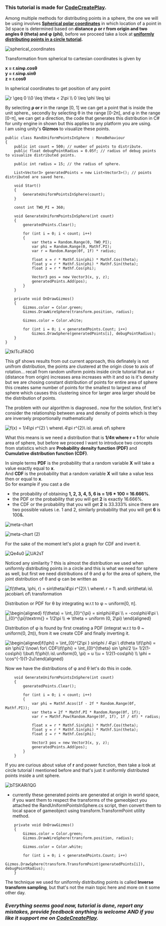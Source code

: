 ### This tutorial is made for [CodeCreatePlay](https://www.patreon.com/CodeCreatePlay).

Among multiple methods for distributing points in a sphere, the one we will be using involves **[Spherical polar coordinates](https://mathinsight.org/spherical_coordinates#:~:text=Spherical%20coordinates%20determine%20the%20position,angle%20%CE%B8%20from%20polar%20coordinates.)** in which location of a point in 3d space is determined based on **distance ρ or r from origin and two angles θ (theta) and φ (phi)**, before we proceed take a look at **[uniformly distributing points in a circle tutorial](https://github.com/rehmanx/CodeCreatePlay/blob/main/PseudoRandomNumberGenerators/RandUniformPointsInCircle.md).**

![spherical_coordinates](https://user-images.githubusercontent.com/23467551/136846587-7ae62649-6762-41f8-9e08-b4eee38e9971.png)

Transformation from spherical to cartesian coordinates is given by   

**x = r.sinφ.cosθ**     
**y = r.sinφ.sinθ**   
**z = r.cosθ**   

In spherical coordinates to get position of any point 

<img src="https://latex.codecogs.com/svg.image?r&space;\geq&space;0&space;\\0&space;\leq&space;\theta&space;<&space;2\pi&space;\\&space;0&space;\leq&space;\phi&space;\leq&space;\pi" title="r \geq 0 \\0 \leq \theta < 2\pi \\ 0 \leq \phi \leq \pi" />

By selecting **ρ or r** in the range [0, 1] we can get a point that is inside the unit sphere., secondly by selecting θ in the range [0-2π], and φ in the range [0-π], we can get a direction, the code that generates this distribution in C# for unity engine in shown but this applies to any platform you are using.   
I am using unity's **Gizmos** to visualize these points.

```
public class RandUniformPointsInSphere : MonoBehaviour
{
    public int count = 500; // number of points to distribute.
    public float debugPointRadius = 0.05f; // radius of debug points to visualize distributed points.

    public int radius = 15; // the radius of sphere.

    List<Vector3> generatedPoints = new List<Vector3>(); // points distributed are saved here.

    void Start()
    {
        GenerateUniformPointsInSphere(count);
    }

    const int TWO_PI = 360;

    void GenerateUniformPointsInSphere(int count)
    {
        generatedPoints.Clear();

        for (int i = 0; i < count; i++)
        {
            var theta = Random.Range(0, TWO_PI);
            var phi = Random.Range(0, Mathf.PI);
            var r = Random.Range(0f, 1f) * radius;

            float x = r * Mathf.Sin(phi) * Mathf.Cos(theta);
            float y = r * Mathf.Sin(phi) * Mathf.Sin(theta);
            float z = r * Mathf.Cos(phi);

            Vector3 pos = new Vector3(x, y, z);
            generatedPoints.Add(pos);
        }
    }

    private void OnDrawGizmos()
    {
        Gizmos.color = Color.green;
        Gizmos.DrawWireSphere(transform.position, radius);

        Gizmos.color = Color.white;

        for (int i = 0; i < generatedPoints.Count; i++)
            Gizmos.DrawSphere(generatedPoints[i], debugPointRadius);
    }
}
```

![tklTcJFAOG](https://user-images.githubusercontent.com/23467551/137183298-075c4fcd-e914-4e5f-8353-f01434bd8c25.gif)

This gif shows results from out current approach, this definately is not unifrom distribution, the points are clustered at the origin close to axis of rotation... recall from random uniform points inside circle tutorial that as r (distance from origin) increases area increases with it and so is it's density but we are chosing constant distribution of points for entire area of sphere this creates same number of points for the smallest to largest area of sphere which causes this clustering since for larger area larger should be the distribution of points.

The problem with our algorithm is diagnosed.. now for the solution, first let's consider the relationship between area and density of points which is they are inversely proportionally mathematically   

<img src="https://latex.codecogs.com/svg.image?f(x)&space;=&space;1/4\pi&space;r^{2}&space;\&space;where\&space;4\pi&space;r^{2}\&space;is\&space;area\&space;of\&space;sphere" title="f(x) = 1/4\pi r^{2} \ where\ 4\pi r^{2}\ is\ area\ of\ sphere" />   

What this means is we need a distribution that is **1/4π where r = 1** for whole area of sphere, but before we proceed I want to introduce two concepts from statistics which are **Probability density function (PDF)** and **Cumulative distribution function (CDF)**.

In simple terms **PDF** is the probability that a random variable **X** will take a value exactly equal to **x**.   
And **CDF** is the probability that a random variable **X** will take a value less then or equal to **x**.   
So for example if you cast a die
- the probability of obtaining **1, 2, 3, 4, 5, 6 is = 1/6 * 100 = 16.666%**.
- the PDF or the probability that you will get **2** is exactly 16.666%.
- the CDF or the probability that you will get **2** is 33.333% since there are two possible values i.e. 1 and 2, similarly probability that you will get **6** is 100&.

![meta-chart](https://user-images.githubusercontent.com/23467551/138130697-505d9360-b78a-4690-9881-5c28c4044b98.png)

![meta-chart (2)](https://user-images.githubusercontent.com/23467551/138132435-8165666c-b600-4118-8be8-cf122dd911e8.png)

For the sake of the moment let's plot a graph for CDF and invert it.

![Qe4u0](https://user-images.githubusercontent.com/23467551/138133497-99b3226b-b14d-498d-a132-41297a540246.png) 
![UA2sT](https://user-images.githubusercontent.com/23467551/138133657-a7d7ef0b-96d7-4f19-b2fa-8a0041fc70e1.png)

Noticed any similarity ? this is almost the distribution we used when uniformly distributing points in a circle and this is what we need for sphere as well, but first we need distributions of θ and φ for the area of sphere, the joint distribution of θ and φ can be written as   

<img src="https://latex.codecogs.com/svg.image?f(\theta,&space;\phi,&space;r)&space;=&space;sin\theta/4\pi&space;r^{2}\&space;\&space;where\&space;r&space;=&space;1\&space;and\&space;sin\theta\&space;is\&space;jacobian\&space;of\&space;transformation" title="f(\theta, \phi, r) = sin\theta/4\pi r^{2}\ \ where\ r = 1\ and\ sin\theta\ is\ jacobian\ of\ transformation" />

Distribution or PDF for θ by integrating w.r.t to φ ~ uniform[0, π].

<img src="https://latex.codecogs.com/gif.latex?\begin{aligned}&space;f(\theta)&space;=&space;\int_{0}^{\pi}&space;=&space;sin\phi/4\pi&space;\\&space;=&space;-cos\phi/4\pi&space;\&space;|_{0}^{\pi}\textrm{}&space;=&space;1/2\pi&space;\\&space;=>&space;\theta&space;=&space;uniform&space;(0,&space;2\pi)&space;\end{aligned}" title="\begin{aligned} f(\theta) = \int_{0}^{\pi} = sin\phi/4\pi \\ = -cos\phi/4\pi \ |_{0}^{\pi}\textrm{} = 1/2\pi \\ => \theta = uniform (0, 2\pi) \end{aligned}" />

Distribution of φ is found by first creating a PDF (integrat w.r.t to θ ~ uniform(0, 2π)), from it we create CDF and finally inverting it.

<img src="https://latex.codecogs.com/svg.image?\begin{aligned}f(\phi)&space;=&space;\int_{0}^{2\pi&space;}&space;sin\phi&space;/&space;4\pi&space;\&space;d\theta&space;\\f(\phi)&space;=&space;sin&space;\phi/2&space;\\now\&space;for\&space;CDF\\f(\phi)&space;=&space;\int_{0}^{\theta}&space;sin&space;\phi/2&space;\\=&space;1/2(1-cos\phi)&space;\\but\&space;f(\phi)\&space;is\&space;uniform(0,&space;\pi)&space;=&space;u&space;\\u&space;=&space;1/2(1-cos\phi)&space;\\&space;\phi&space;=&space;\cos^{-1}(1-2u)\end{aligned}" title="\begin{aligned}f(\phi) = \int_{0}^{2\pi } sin\phi / 4\pi \ d\theta \\f(\phi) = sin \phi/2 \\now\ for\ CDF\\f(\phi) = \int_{0}^{\theta} sin \phi/2 \\= 1/2(1-cos\phi) \\but\ f(\phi)\ is\ uniform(0, \pi) = u \\u = 1/2(1-cos\phi) \\ \phi = \cos^{-1}(1-2u)\end{aligned}" />

Now we have the distributions of φ and θ let's do this in code.

```
    void GenerateUniformPointsInSphere(int count)
    {
        generatedPoints.Clear();

        for (int i = 0; i < count; i++)
        {
            var phi = Mathf.Acos(1f - 2f * Random.Range(0f, Mathf.PI));
            var theta = 2f * Mathf.PI * Random.Range(0f, 1f);
            var r = Mathf.Pow(Random.Range(0f, 1f), 1f / 4f) * radius;

            float x = r * Mathf.Sin(phi) * Mathf.Cos(theta);
            float y = r * Mathf.Sin(phi) * Mathf.Sin(theta);
            float z = r * Mathf.Cos(phi);

            Vector3 pos = new Vector3(x, y, z);
            generatedPoints.Add(pos);
        }
    }
```

If you are curious about value of **r** and power function, then take a look at circle tutorial I mentioned before and that's just it uniformly distributed points inside a unit sphere.

![bTSKARi1QG](https://user-images.githubusercontent.com/23467551/137982118-5abb40e5-262b-4301-ab91-43a818ca3c0b.gif)

- currently these generated points are generated at origin in world space, if you want them to respect the transforms of the gameobject you attached the RandUniformPointsInSphere.cs script, then convert them to local space of gameobject using transform.TransformPoint utility method. 

```
    private void OnDrawGizmos()
    {
        Gizmos.color = Color.green;
        Gizmos.DrawWireSphere(transform.position, radius);

        Gizmos.color = Color.white;

        for (int i = 0; i < generatedPoints.Count; i++)
            Gizmos.DrawSphere(transform.TransformPoint(generatedPoints[i]), debugPointRadius);
    }
```

The technique we used for uniformly distributing points is called **Inverse transform sampling**, but that's not the main topic here and more on it some other day.

### _Everything seems good now, tutorial is done, report any mistakes, provide feedback anything is welcome AND if you like it support me on [CodeCreatePlay](https://www.patreon.com/CodeCreatePlay)._ 
